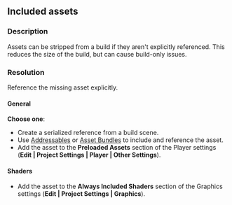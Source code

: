 ## Included assets
### Description
Assets can be stripped from a build if they aren't explicitly referenced. This reduces the size of the build, but can cause build-only issues.

### Resolution
Reference the missing asset explicitly.

#### General
**Choose one**:  
- Create a serialized reference from a build scene.
- Use [Addressables](https://docs.unity3d.com/Packages/com.unity.addressables@latest/) or [Asset Bundles](https://docs.unity3d.com/Manual/AssetBundlesIntro.html) to include and reference the asset.
- Add the asset to the **Preloaded Assets** section of the Player settings (**Edit | Project Settings | Player | Other Settings**).

#### Shaders
- Add the asset to the **Always Included Shaders** section of the Graphics settings (**Edit | Project Settings | Graphics**).